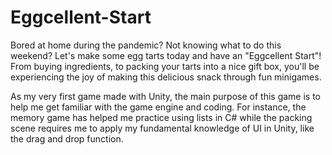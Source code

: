 # Eggcellent-Start
 
Bored at home during the pandemic? Not knowing what to do this weekend? Let's make some egg tarts today and have an "Eggcellent Start"! From buying ingredients, to packing your tarts into a nice gift box, you'll be experiencing the joy of making this delicious snack through fun minigames.

As my very first game made with Unity, the main purpose of this game is to help me get familiar with the game engine and coding. For instance, the memory game has helped me practice using lists in C# while the packing scene requires me to apply my fundamental knowledge of UI in Unity, like the drag and drop function.